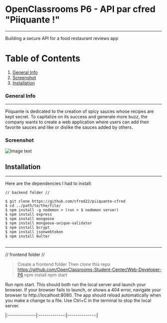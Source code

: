 # OpenClassrooms P6 - API par cfred "Piiquante !"
***
Building a secure API for a food restaurant reviews app

# Table of Contents
1. [General Info](#general-info)
2. [Screenshot](#Screenshot)
2. [Installation](#installation)


### General Info
***
Piiquante is dedicated to the creation of spicy sauces whose recipes are kept
secret. To capitalize on its success and generate more buzz, the company
wants to create a web application where users can add
their favorite sauces and like or dislike the sauces added by others.

### Screenshot
![Image text](<img src="..documents/openclassrooms/p6_fred_clech/TheHottestReviews 2022-03-29 at 6.40.25 PM.jpg">)

## Installation
***
Here are the dependencies I had to install:
```
// backend folder //

$ git clone https://github.com/cfred22/piiquante-cfred
$ cd ../path/to/the/file/
$ npm install -g nodemon > (run > $ nodemon server)
$ npm install express
$ npm install mongoose
$ npm install mongoose-unique-validator
$ npm install bcrypt
$ npm install jsonwebtoken
$ npm install multer


```
***
// frontend folder //

> Create a frontend folder
> Then clone this repo https://github.com/OpenClassrooms-Student-Center/Web-Developer-P6
> npm install
> npm start

Run npm start. This should both run the local server and launch your browser.
If your browser fails to launch, or shows a 404 error, navigate your browser to http://localhost:8080.
The app should reload automatically when you make a change to a file.
Use Ctrl+C in the terminal to stop the local server.

|:--------------|:-------------:|--------------:|
